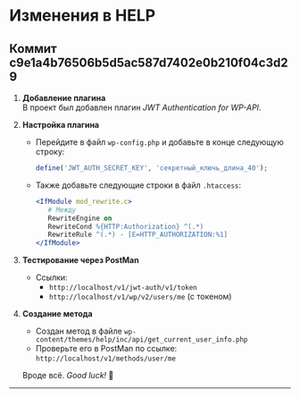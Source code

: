 
# Изменения в HELP

## Коммит c9e1a4b76506b5d5ac587d7402e0b210f04c3d29
1. **Добавление плагина**  
   В проект был добавлен плагин *JWT Authentication for WP-API*.

2. **Настройка плагина**  
   - Перейдите в файл `wp-config.php` и добавьте в конце следующую строку:  
     ```php
     define('JWT_AUTH_SECRET_KEY', 'секретный_ключь_длина_40');
     ```

   - Также добавьте следующие строки в файл `.htaccess`:  
     ```apache
     <IfModule mod_rewrite.c>
        # Между
        RewriteEngine on
        RewriteCond %{HTTP:Authorization} ^(.*)
        RewriteRule ^(.*) - [E=HTTP_AUTHORIZATION:%1]
     </IfModule>
     ```

3. **Тестирование через PostMan**  
   - Ссылки:  
     - `http://localhost/v1/jwt-auth/v1/token`  
     - `http://localhost/v1/wp/v2/users/me` (с токеном)

4. **Создание метода**  
   - Создан метод в файле `wp-content/themes/help/inc/api/get_current_user_info.php`  
   - Проверьте его в PostMan по ссылке: `http://localhost/v1/methods/user/me`

    Вроде всё. *Good luck!* 🚀
---

    
